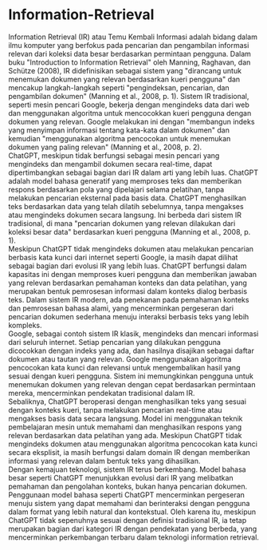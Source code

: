 # Information-Retrieval

Information Retrieval (IR) atau Temu Kembali Informasi adalah bidang dalam ilmu komputer yang berfokus pada pencarian dan pengambilan informasi relevan dari koleksi data besar berdasarkan permintaan pengguna. Dalam buku "Introduction to Information Retrieval" oleh Manning, Raghavan, dan Schütze (2008), IR didefinisikan sebagai sistem yang "dirancang untuk menemukan dokumen yang relevan berdasarkan kueri pengguna" dan mencakup langkah-langkah seperti "pengindeksan, pencarian, dan pengambilan dokumen" (Manning et al., 2008, p. 1). Sistem IR tradisional, seperti mesin pencari Google, bekerja dengan mengindeks data dari web dan menggunakan algoritma untuk mencocokkan kueri pengguna dengan dokumen yang relevan. Google melakukan ini dengan "membangun indeks yang menyimpan informasi tentang kata-kata dalam dokumen" dan kemudian "menggunakan algoritma pencocokan untuk menemukan dokumen yang paling relevan" (Manning et al., 2008, p. 2). <br/>
ChatGPT, meskipun tidak berfungsi sebagai mesin pencari yang mengindeks dan mengambil dokumen secara real-time, dapat dipertimbangkan sebagai bagian dari IR dalam arti yang lebih luas. ChatGPT adalah model bahasa generatif yang memproses teks dan memberikan respons berdasarkan pola yang dipelajari selama pelatihan, tanpa melakukan pencarian eksternal pada basis data. ChatGPT menghasilkan teks berdasarkan data yang telah dilatih sebelumnya, tanpa mengakses atau mengindeks dokumen secara langsung. Ini berbeda dari sistem IR tradisional, di mana "pencarian dokumen yang relevan dilakukan dari koleksi besar data" berdasarkan kueri pengguna (Manning et al., 2008, p. 1). <br/>
Meskipun ChatGPT tidak mengindeks dokumen atau melakukan pencarian berbasis kata kunci dari internet seperti Google, ia masih dapat dilihat sebagai bagian dari evolusi IR yang lebih luas. ChatGPT berfungsi dalam kapasitas ini dengan memproses kueri pengguna dan memberikan jawaban yang relevan berdasarkan pemahaman konteks dan data pelatihan, yang merupakan bentuk pemrosesan informasi dalam konteks dialog berbasis teks. Dalam sistem IR modern, ada penekanan pada pemahaman konteks dan pemrosesan bahasa alami, yang mencerminkan pergeseran dari pencarian dokumen sederhana menuju interaksi berbasis teks yang lebih kompleks. <br/>
Google, sebagai contoh sistem IR klasik, mengindeks dan mencari informasi dari seluruh internet. Setiap pencarian yang dilakukan pengguna dicocokkan dengan indeks yang ada, dan hasilnya disajikan sebagai daftar dokumen atau tautan yang relevan. Google menggunakan algoritma pencocokan kata kunci dan relevansi untuk mengembalikan hasil yang sesuai dengan kueri pengguna. Sistem ini memungkinkan pengguna untuk menemukan dokumen yang relevan dengan cepat berdasarkan permintaan mereka, mencerminkan pendekatan tradisional dalam IR. <br/>
Sebaliknya, ChatGPT beroperasi dengan menghasilkan teks yang sesuai dengan konteks kueri, tanpa melakukan pencarian real-time atau mengakses basis data secara langsung. Model ini menggunakan teknik pembelajaran mesin untuk memahami dan menghasilkan respons yang relevan berdasarkan data pelatihan yang ada. Meskipun ChatGPT tidak mengindeks dokumen atau menggunakan algoritma pencocokan kata kunci secara eksplisit, ia masih berfungsi dalam domain IR dengan memberikan informasi yang relevan dalam bentuk teks yang dihasilkan. <br/>
Dengan kemajuan teknologi, sistem IR terus berkembang. Model bahasa besar seperti ChatGPT menunjukkan evolusi dari IR yang melibatkan pemahaman dan pengolahan konteks, bukan hanya pencarian dokumen. Penggunaan model bahasa seperti ChatGPT mencerminkan pergeseran menuju sistem yang dapat memahami dan berinteraksi dengan pengguna dalam format yang lebih natural dan kontekstual. Oleh karena itu, meskipun ChatGPT tidak sepenuhnya sesuai dengan definisi tradisional IR, ia tetap merupakan bagian dari kategori IR dengan pendekatan yang berbeda, yang mencerminkan perkembangan terbaru dalam teknologi information retrieval. <br/>

